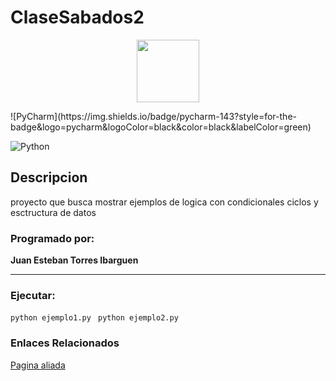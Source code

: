 # ClaseSabados2
<p align="center">
  <img width="100" height="100" src="https://ih1.redbubble.net/image.447514985.4915/st,small,507x507-pad,600x600,f8f8f8.u1.jpg">
 </P>  
![PyCharm](https://img.shields.io/badge/pycharm-143?style=for-the-badge&logo=pycharm&logoColor=black&color=black&labelColor=green)

![Python](https://img.shields.io/badge/python-3670A0?style=for-the-badge&logo=python&logoColor=ffdd54)
## Descripcion
proyecto que busca mostrar ejemplos de logica con condicionales ciclos y esctructura de datos

### Programado por:
**Juan Esteban Torres Ibarguen**
***
### Ejecutar: 
`python ejemplo1.py ` 
`python ejemplo2.py`


### Enlaces Relacionados
[Pagina aliada](https://www.google.com)
